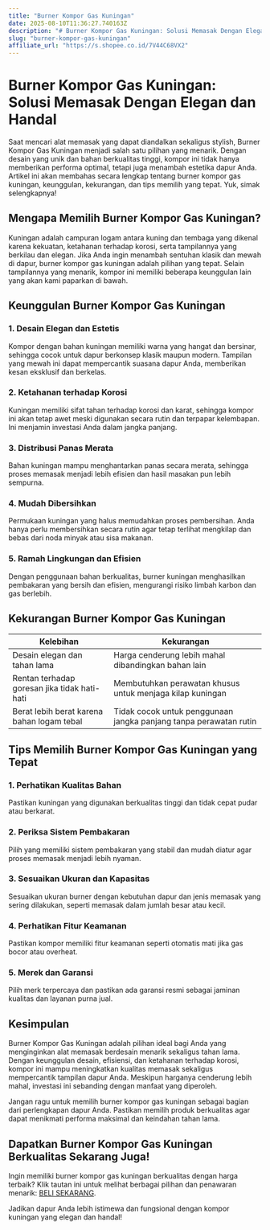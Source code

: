 ```yaml
---
title: "Burner Kompor Gas Kuningan"
date: 2025-08-10T11:36:27.740163Z
description: "# Burner Kompor Gas Kuningan: Solusi Memasak Dengan Elegan dan Handal..."
slug: "burner-kompor-gas-kuningan"
affiliate_url: "https://s.shopee.co.id/7V44C68VX2"
---
```

# Burner Kompor Gas Kuningan: Solusi Memasak Dengan Elegan dan Handal

Saat mencari alat memasak yang dapat diandalkan sekaligus stylish, Burner Kompor Gas Kuningan menjadi salah satu pilihan yang menarik. Dengan desain yang unik dan bahan berkualitas tinggi, kompor ini tidak hanya memberikan performa optimal, tetapi juga menambah estetika dapur Anda. Artikel ini akan membahas secara lengkap tentang burner kompor gas kuningan, keunggulan, kekurangan, dan tips memilih yang tepat. Yuk, simak selengkapnya!

## Mengapa Memilih Burner Kompor Gas Kuningan?

Kuningan adalah campuran logam antara kuning dan tembaga yang dikenal karena kekuatan, ketahanan terhadap korosi, serta tampilannya yang berkilau dan elegan. Jika Anda ingin menambah sentuhan klasik dan mewah di dapur, burner kompor gas kuningan adalah pilihan yang tepat. Selain tampilannya yang menarik, kompor ini memiliki beberapa keunggulan lain yang akan kami paparkan di bawah.

## Keunggulan Burner Kompor Gas Kuningan

### 1. Desain Elegan dan Estetis
Kompor dengan bahan kuningan memiliki warna yang hangat dan bersinar, sehingga cocok untuk dapur berkonsep klasik maupun modern. Tampilan yang mewah ini dapat mempercantik suasana dapur Anda, memberikan kesan eksklusif dan berkelas.

### 2. Ketahanan terhadap Korosi
Kuningan memiliki sifat tahan terhadap korosi dan karat, sehingga kompor ini akan tetap awet meski digunakan secara rutin dan terpapar kelembapan. Ini menjamin investasi Anda dalam jangka panjang.

### 3. Distribusi Panas Merata
Bahan kuningan mampu menghantarkan panas secara merata, sehingga proses memasak menjadi lebih efisien dan hasil masakan pun lebih sempurna.

### 4. Mudah Dibersihkan
Permukaan kuningan yang halus memudahkan proses pembersihan. Anda hanya perlu membersihkan secara rutin agar tetap terlihat mengkilap dan bebas dari noda minyak atau sisa makanan.

### 5. Ramah Lingkungan dan Efisien
Dengan penggunaan bahan berkualitas, burner kuningan menghasilkan pembakaran yang bersih dan efisien, mengurangi risiko limbah karbon dan gas berlebih.

## Kekurangan Burner Kompor Gas Kuningan

| Kelebihan                                | Kekurangan                                |
|------------------------------------------|------------------------------------------|
| Desain elegan dan tahan lama            | Harga cenderung lebih mahal dibandingkan bahan lain  |
| Rentan terhadap goresan jika tidak hati-hati | Membutuhkan perawatan khusus untuk menjaga kilap kuningan |
| Berat lebih berat karena bahan logam tebal | Tidak cocok untuk penggunaan jangka panjang tanpa perawatan rutin |

## Tips Memilih Burner Kompor Gas Kuningan yang Tepat

### 1. Perhatikan Kualitas Bahan
Pastikan kuningan yang digunakan berkualitas tinggi dan tidak cepat pudar atau berkarat.

### 2. Periksa Sistem Pembakaran
Pilih yang memiliki sistem pembakaran yang stabil dan mudah diatur agar proses memasak menjadi lebih nyaman.

### 3. Sesuaikan Ukuran dan Kapasitas
Sesuaikan ukuran burner dengan kebutuhan dapur dan jenis memasak yang sering dilakukan, seperti memasak dalam jumlah besar atau kecil.

### 4. Perhatikan Fitur Keamanan
Pastikan kompor memiliki fitur keamanan seperti otomatis mati jika gas bocor atau overheat.

### 5. Merek dan Garansi
Pilih merk terpercaya dan pastikan ada garansi resmi sebagai jaminan kualitas dan layanan purna jual.

## Kesimpulan

Burner Kompor Gas Kuningan adalah pilihan ideal bagi Anda yang menginginkan alat memasak berdesain menarik sekaligus tahan lama. Dengan keunggulan desain, efisiensi, dan ketahanan terhadap korosi, kompor ini mampu meningkatkan kualitas memasak sekaligus mempercantik tampilan dapur Anda. Meskipun harganya cenderung lebih mahal, investasi ini sebanding dengan manfaat yang diperoleh.

Jangan ragu untuk memilih burner kompor gas kuningan sebagai bagian dari perlengkapan dapur Anda. Pastikan memilih produk berkualitas agar dapat menikmati performa maksimal dan keindahan tahan lama.

## Dapatkan Burner Kompor Gas Kuningan Berkualitas Sekarang Juga!

Ingin memiliki burner kompor gas kuningan berkualitas dengan harga terbaik? Klik tautan ini untuk melihat berbagai pilihan dan penawaran menarik: [BELI SEKARANG](https://s.shopee.co.id/7V44C68VX2).

Jadikan dapur Anda lebih istimewa dan fungsional dengan kompor kuningan yang elegan dan handal!